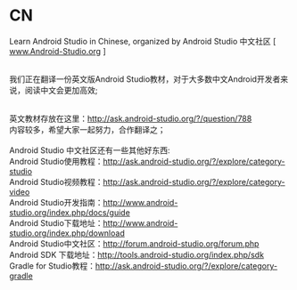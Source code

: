 # CN
Learn Android Studio in Chinese, organized by Android Studio 中文社区 [ www.Android-Studio.org ]

<br/>我们正在翻译一份英文版Android Studio教材，对于大多数中文Android开发者来说，阅读中文会更加高效;

<br/>英文教材存放在这里：http://ask.android-studio.org/?/question/788
<br/>内容较多，希望大家一起努力，合作翻译之；
<br/><br/>
Android Studio 中文社区还有一些其他好东西:
<br/>Android Studio使用教程：http://ask.android-studio.org/?/explore/category-studio
<br/>Android Studio视频教程：http://ask.android-studio.org/?/explore/category-video
<br/>Android Studio开发指南：http://www.android-studio.org/index.php/docs/guide
<br/>Android Studio下载地址：http://www.android-studio.org/index.php/download
<br/>Android Studio中文社区：http://forum.android-studio.org/forum.php
<br/>Android SDK 下载地址：http://tools.android-studio.org/index.php/sdk
<br/>Gradle for Studio教程：http://ask.android-studio.org/?/explore/category-gradle
